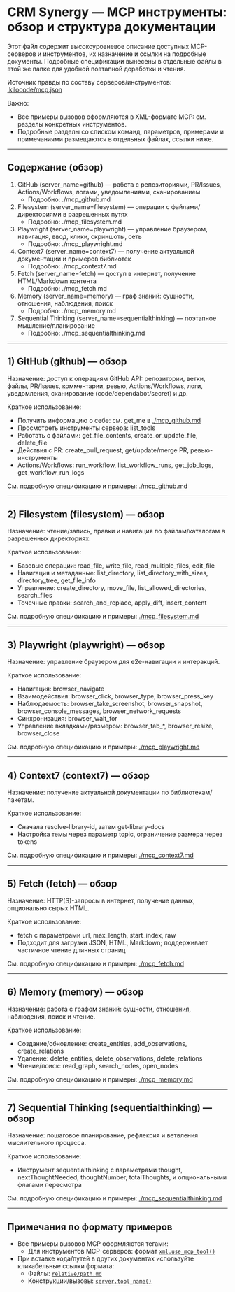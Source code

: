 # CRM Synergy — MCP инструменты: обзор и структура документации

Этот файл содержит высокоуровневое описание доступных MCP-серверов и инструментов, их назначение и ссылки на подробные документы. Подробные спецификации вынесены в отдельные файлы в этой же папке для удобной поэтапной доработки и чтения.

Источник правды по составу серверов/инструментов: [.kilocode/mcp.json](.kilocode/mcp.json)

Важно:
- Все примеры вызовов оформляются в XML-формате MCP: см. разделы конкретных инструментов.
- Подробные разделы со списком команд, параметров, примерами и примечаниями размещаются в отдельных файлах, ссылки ниже.

---

## Содержание (обзор)
1) GitHub (server_name=github) — работа с репозиториями, PR/Issues, Actions/Workflows, логами, уведомлениями, сканированием
   - Подробно: ./mcp_github.md
2) Filesystem (server_name=filesystem) — операции с файлами/директориями в разрешенных путях
   - Подробно: ./mcp_filesystem.md
3) Playwright (server_name=playwright) — управление браузером, навигация, ввод, клики, скриншоты, сеть
   - Подробно: ./mcp_playwright.md
4) Context7 (server_name=context7) — получение актуальной документации и примеров библиотек
   - Подробно: ./mcp_context7.md
5) Fetch (server_name=fetch) — доступ в интернет, получение HTML/Markdown контента
   - Подробно: ./mcp_fetch.md
6) Memory (server_name=memory) — граф знаний: сущности, отношения, наблюдения, поиск
   - Подробно: ./mcp_memory.md
7) Sequential Thinking (server_name=sequentialthinking) — поэтапное мышление/планирование
   - Подробно: ./mcp_sequentialthinking.md

---

## 1) GitHub (github) — обзор

Назначение: доступ к операциям GitHub API: репозитории, ветки, файлы, PR/Issues, комментарии, ревью, Actions/Workflows, логи, уведомления, сканирование (code/dependabot/secret) и др.

Краткое использование:
- Получить информацию о себе: см. get_me в [./mcp_github.md](./mcp_github.md)
- Просмотреть инструменты сервера: list_tools
- Работать с файлами: get_file_contents, create_or_update_file, delete_file
- Действия с PR: create_pull_request, get/update/merge PR, ревью-инструменты
- Actions/Workflows: run_workflow, list_workflow_runs, get_job_logs, get_workflow_run_logs

См. подробную спецификацию и примеры: [./mcp_github.md](./mcp_github.md)

---

## 2) Filesystem (filesystem) — обзор

Назначение: чтение/запись, правки и навигация по файлам/каталогам в разрешенных директориях.

Краткое использование:
- Базовые операции: read_file, write_file, read_multiple_files, edit_file
- Навигация и метаданные: list_directory, list_directory_with_sizes, directory_tree, get_file_info
- Управление: create_directory, move_file, list_allowed_directories, search_files
- Точечные правки: search_and_replace, apply_diff, insert_content

См. подробную спецификацию и примеры: [./mcp_filesystem.md](./mcp_filesystem.md)

---

## 3) Playwright (playwright) — обзор

Назначение: управление браузером для e2e-навигации и интеракций.

Краткое использование:
- Навигация: browser_navigate
- Взаимодействия: browser_click, browser_type, browser_press_key
- Наблюдаемость: browser_take_screenshot, browser_snapshot, browser_console_messages, browser_network_requests
- Синхронизация: browser_wait_for
- Управление вкладками/размером: browser_tab_*, browser_resize, browser_close

См. подробную спецификацию и примеры: [./mcp_playwright.md](./mcp_playwright.md)

---

## 4) Context7 (context7) — обзор

Назначение: получение актуальной документации по библиотекам/пакетам.

Краткое использование:
- Сначала resolve-library-id, затем get-library-docs
- Настройка темы через параметр topic, ограничение размера через tokens

См. подробную спецификацию и примеры: [./mcp_context7.md](./mcp_context7.md)

---

## 5) Fetch (fetch) — обзор

Назначение: HTTP(S)-запросы в интернет, получение данных, опционально сырых HTML.

Краткое использование:
- fetch с параметрами url, max_length, start_index, raw
- Подходит для загрузки JSON, HTML, Markdown; поддерживает частичное чтение длинных страниц

См. подробную спецификацию и примеры: [./mcp_fetch.md](./mcp_fetch.md)

---

## 6) Memory (memory) — обзор

Назначение: работа с графом знаний: сущности, отношения, наблюдения, поиск и чтение.

Краткое использование:
- Создание/обновление: create_entities, add_observations, create_relations
- Удаление: delete_entities, delete_observations, delete_relations
- Чтение/поиск: read_graph, search_nodes, open_nodes

См. подробную спецификацию и примеры: [./mcp_memory.md](./mcp_memory.md)

---

## 7) Sequential Thinking (sequentialthinking) — обзор

Назначение: пошаговое планирование, рефлексия и ветвления мыслительного процесса.

Краткое использование:
- Инструмент sequentialthinking с параметрами thought, nextThoughtNeeded, thoughtNumber, totalThoughts, и опциональными флагами пересмотра

См. подробную спецификацию и примеры: [./mcp_sequentialthinking.md](./mcp_sequentialthinking.md)

---

## Примечания по формату примеров

- Все примеры вызовов MCP оформляются тегами:
  - Для инструментов MCP-серверов: формат [`xml.use_mcp_tool()`](mcp_instruments.md:1)
- При вставке кода/путей в других документах используйте кликабельные ссылки формата:
  - Файлы: [`relative/path.md`](./relative/path.md)
  - Конструкции/вызовы: [`server.tool_name()`](./mcp_instruments.md:1)
